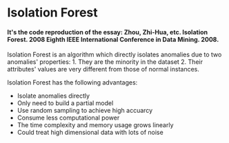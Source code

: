 # Isolation Forest
#### It's the code reproduction of the essay: Zhou, Zhi-Hua, etc. Isolation Forest. 2008 Eighth IEEE International Conference in Data Mining. 2008.

Isolation Forest is an algorithm which directly isolates anomalies due to two anomalies' properties: 1. They are the minority in the dataset 
2. Their attributes' values are very different from those of normal instances.

Isolation Forest has the following advantages:
- Isolate anomalies directly
- Only need to build a partial model
- Use random sampling to achieve high accuarcy
- Consume less computational power
- The time complexity and memory usage grows linearly
- Could treat high dimensional data with lots of noise
